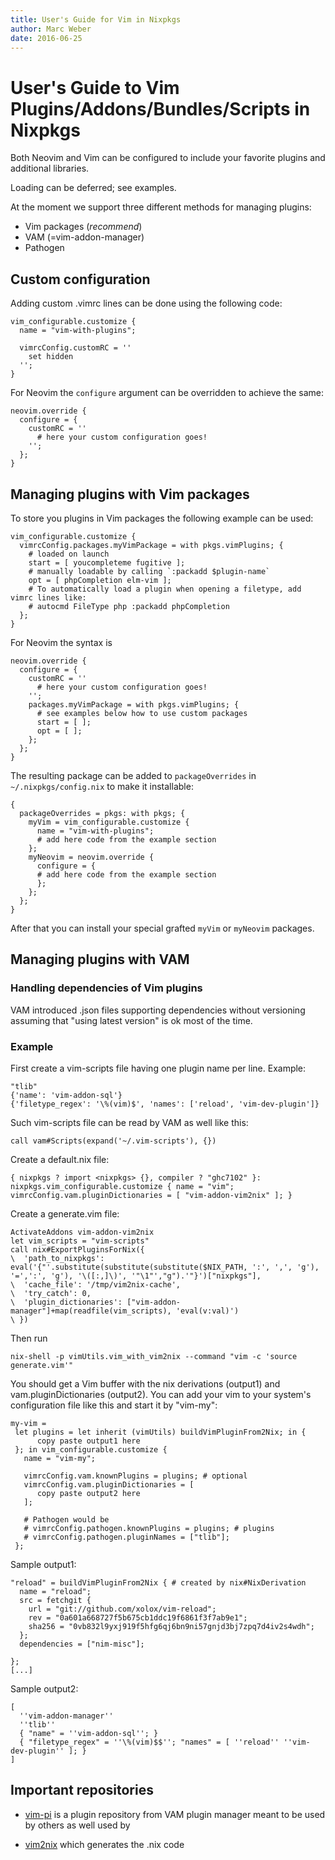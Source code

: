 ```yaml
---
title: User's Guide for Vim in Nixpkgs
author: Marc Weber
date: 2016-06-25
---
```

# User's Guide to Vim Plugins/Addons/Bundles/Scripts in Nixpkgs

Both Neovim and Vim can be configured to include your favorite plugins
and additional libraries.

Loading can be deferred; see examples.

At the moment we support three different methods for managing plugins:

- Vim packages (*recommend*)
- VAM (=vim-addon-manager)
- Pathogen

## Custom configuration

Adding custom .vimrc lines can be done using the following code:

```
vim_configurable.customize {
  name = "vim-with-plugins";

  vimrcConfig.customRC = ''
    set hidden
  '';
}
```

For Neovim the `configure` argument can be overridden to achieve the same:

```
neovim.override {
  configure = {
    customRC = ''
      # here your custom configuration goes!
    '';
  };
}
```

## Managing plugins with Vim packages

To store you plugins in Vim packages the following example can be used:

```
vim_configurable.customize {
  vimrcConfig.packages.myVimPackage = with pkgs.vimPlugins; {
    # loaded on launch
    start = [ youcompleteme fugitive ];
    # manually loadable by calling `:packadd $plugin-name`
    opt = [ phpCompletion elm-vim ];
    # To automatically load a plugin when opening a filetype, add vimrc lines like:
    # autocmd FileType php :packadd phpCompletion
  };
}
```

For Neovim the syntax is

```
neovim.override {
  configure = {
    customRC = ''
      # here your custom configuration goes!
    '';
    packages.myVimPackage = with pkgs.vimPlugins; {
      # see examples below how to use custom packages
      start = [ ];
      opt = [ ];
    };
  };
}
```

The resulting package can be added to `packageOverrides` in `~/.nixpkgs/config.nix` to make it installable:

```
{
  packageOverrides = pkgs: with pkgs; {
    myVim = vim_configurable.customize {
      name = "vim-with-plugins";
      # add here code from the example section
    };
    myNeovim = neovim.override {
      configure = {
      # add here code from the example section
      };
    };
  };
}
```

After that you can install your special grafted `myVim` or `myNeovim` packages.

## Managing plugins with VAM

### Handling dependencies of Vim plugins

VAM introduced .json files supporting dependencies without versioning
assuming that "using latest version" is ok most of the time.

### Example

First create a vim-scripts file having one plugin name per line. Example:

    "tlib"
    {'name': 'vim-addon-sql'}
    {'filetype_regex': '\%(vim)$', 'names': ['reload', 'vim-dev-plugin']}

Such vim-scripts file can be read by VAM as well like this:

    call vam#Scripts(expand('~/.vim-scripts'), {})

Create a default.nix file:

    { nixpkgs ? import <nixpkgs> {}, compiler ? "ghc7102" }:
    nixpkgs.vim_configurable.customize { name = "vim"; vimrcConfig.vam.pluginDictionaries = [ "vim-addon-vim2nix" ]; }

Create a generate.vim file:

    ActivateAddons vim-addon-vim2nix
    let vim_scripts = "vim-scripts"
    call nix#ExportPluginsForNix({
    \  'path_to_nixpkgs': eval('{"'.substitute(substitute(substitute($NIX_PATH, ':', ',', 'g'), '=',':', 'g'), '\([:,]\)', '"\1"',"g").'"}')["nixpkgs"],
    \  'cache_file': '/tmp/vim2nix-cache',
    \  'try_catch': 0,
    \  'plugin_dictionaries': ["vim-addon-manager"]+map(readfile(vim_scripts), 'eval(v:val)')
    \ })

Then run

    nix-shell -p vimUtils.vim_with_vim2nix --command "vim -c 'source generate.vim'"

You should get a Vim buffer with the nix derivations (output1) and vam.pluginDictionaries (output2).
You can add your vim to your system's configuration file like this and start it by "vim-my":

    my-vim =
     let plugins = let inherit (vimUtils) buildVimPluginFrom2Nix; in {
          copy paste output1 here
     }; in vim_configurable.customize {
       name = "vim-my";

       vimrcConfig.vam.knownPlugins = plugins; # optional
       vimrcConfig.vam.pluginDictionaries = [
          copy paste output2 here
       ];

       # Pathogen would be
       # vimrcConfig.pathogen.knownPlugins = plugins; # plugins
       # vimrcConfig.pathogen.pluginNames = ["tlib"];
     };


Sample output1:

    "reload" = buildVimPluginFrom2Nix { # created by nix#NixDerivation
      name = "reload";
      src = fetchgit {
        url = "git://github.com/xolox/vim-reload";
        rev = "0a601a668727f5b675cb1ddc19f6861f3f7ab9e1";
        sha256 = "0vb832l9yxj919f5hfg6qj6bn9ni57gnjd3bj7zpq7d4iv2s4wdh";
      };
      dependencies = ["nim-misc"];

    };
    [...]

Sample output2:

    [
      ''vim-addon-manager''
      ''tlib''
      { "name" = ''vim-addon-sql''; }
      { "filetype_regex" = ''\%(vim)$$''; "names" = [ ''reload'' ''vim-dev-plugin'' ]; }
    ]


## Important repositories

- [vim-pi](https://bitbucket.org/vimcommunity/vim-pi) is a plugin repository
  from VAM plugin manager meant to be used by others as well used by

- [vim2nix](http://github.com/MarcWeber/vim-addon-vim2nix) which generates the
  .nix code

